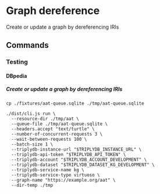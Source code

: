 # Graph dereference

Create or update a graph by dereferencing IRIs

## Commands

### Testing

#### DBpedia

##### Create or update a graph by dereferencing IRIs

    cp ./fixtures/aat-queue.sqlite ./tmp/aat-queue.sqlite

    ./dist/cli.js run \
      --resource-dir ./tmp/aat \
      --queue-file ./tmp/aat-queue.sqlite \
      --headers.accept "text/turtle" \
      --number-of-concurrent-requests 3 \
      --wait-between-requests 100 \
      --batch-size 1 \
      --triplydb-instance-url "$TRIPLYDB_INSTANCE_URL" \
      --triplydb-api-token "$TRIPLYDB_API_TOKEN" \
      --triplydb-account "$TRIPLYDB_ACCOUNT_DEVELOPMENT" \
      --triplydb-dataset "$TRIPLYDB_DATASET_KG_DEVELOPMENT" \
      --triplydb-service-name kg \
      --triplydb-service-type virtuoso \
      --graph-name "https://example.org/aat" \
      --dir-temp ./tmp
